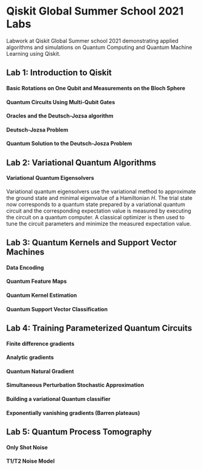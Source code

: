 # Qiskit Global Summer School 2021 Labs
Labwork at Qiskit Global Summer school 2021 demonstrating applied algorithms and simulations on Quantum Computing and Quantum Machine Learning using Qiskit.

## Lab 1: Introduction to Qiskit
#### Basic Rotations on One Qubit and Measurements on the Bloch Sphere
#### Quantum Circuits Using Multi-Qubit Gates
#### Oracles and the Deutsch-Jozsa algorithm
#### Deutsch-Jozsa Problem
#### Quantum Solution to the Deutsch-Josza Problem

## Lab 2: Variational Quantum Algorithms
#### Variational Quantum Eigensolvers

Variational quantum eigensolvers use the variational method to approximate the ground state and minimal eigenvalue of a Hamiltonian $H$. The trial state now corresponds to a quantum state prepared by a variational quantum circuit and the corresponding expectation value is measured by executing the circuit on a quantum computer. A classical optimizer is then used to tune the circuit parameters and minimize the measured expectation value.

## Lab 3: Quantum Kernels and Support Vector Machines
#### Data Encoding
#### Quantum Feature Maps
#### Quantum Kernel Estimation
#### Quantum Support Vector Classification

## Lab 4: Training Parameterized Quantum Circuits

#### Finite difference gradients
#### Analytic gradients
####  Quantum Natural Gradient
#### Simultaneous Perturbation Stochastic Approximation
#### Building a variational Quantum classifier
#### Exponentially vanishing gradients (Barren plateaus)

## Lab 5: Quantum Process Tomography
#### Only Shot Noise
#### T1/T2 Noise Model

